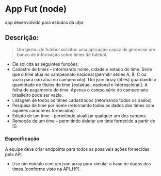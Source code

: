 # App Fut (node)

app desenvolvido para estudos da ufpr

## Descrição:

> Um gestor de futebol solicitou uma aplicação capaz de gerenciar um banco
de informação sobre times de futebol.

- Ele solicita as seguintes funções:
- Cadastro de times – informando nome, cidade e estado do time. Série que o time
atua no campeonato nacional (permitir séries A, B, C ou vazio para não atua no
campeonato). Um json array (titles) guardando a quantidade de títulos do time
{estadual, nacional e internacional}. A folha de pagamento do time. Apenas o campo
série do campeonato brasileiro pode ser vazio.
- Listagem de todos os times cadastrados (retornando todos os dados)
- Pesquisa de time por nome (retornando todos os dados dos times com aqueles
caracteres fornecidos)
- Edição de um time – permitindo atualizar qualquer um dos campos
- Remoção de um time – permitindo deletar um time fornecido a partir do ID.

### Especificação

A equipe deve criar endpoints para todos as possíveis ações fornecidas
pela API.
- Use um módulo com um json array para simular a base de dados dos times
(conforme visto na API_HP).
